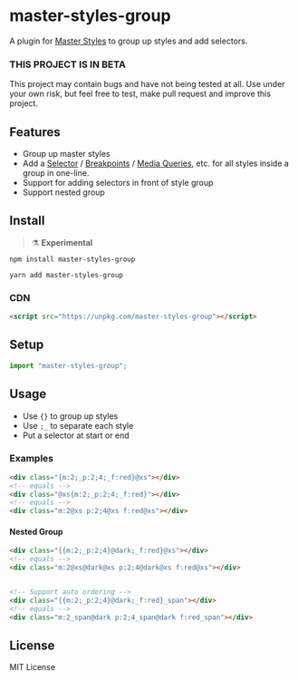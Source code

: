 # master-styles-group

A plugin for [Master Styles](https://github.com/master-co/styles) to group up styles and add selectors.

### THIS PROJECT IS IN BETA

This project may contain bugs and have not being tested at all. Use under your own risk, but feel free to test, make pull request and improve this project.

## Features

- Group up master styles
- Add a [Selector](https://docs.master.co/styles/selectors) / [Breakpoints](https://docs.master.co/styles/breakpoints) / [Media Queries](https://docs.master.co/styles/media-queries), etc. for all styles inside a group in one-line.
- Support for adding selectors in front of style group
- Support nested group

## Install

> ⚗️  **Experimental**
```
npm install master-styles-group
```

```
yarn add master-styles-group
```

### CDN

```html
<script src="https://unpkg.com/master-styles-group"></script>
```

## Setup

```js
import "master-styles-group";
```

## Usage

- Use `{}` to group up styles
- Use `;_` to separate each style
- Put a selector at start or end

### Examples

```html
<div class="{m:2;_p:2;4;_f:red}@xs"></div>
<!-- equals -->
<div class="@xs{m:2;_p:2;4;_f:red}"></div>
<!-- equals -->
<div class="m:2@xs p:2;4@xs f:red@xs"></div>
```

#### Nested Group

```html
<div class="{{m:2;_p:2;4}@dark;_f:red}@xs"></div>
<!-- equals -->
<div class="m:2@xs@dark@xs p:2;4@dark@xs f:red@xs"></div>


<!-- Support auto ordering -->
<div class="{{m:2;_p:2;4}@dark;_f:red}_span"></div>
<!-- equals -->
<div class="m:2_span@dark p:2;4_span@dark f:red_span"></div>
```

## License

MIT License
